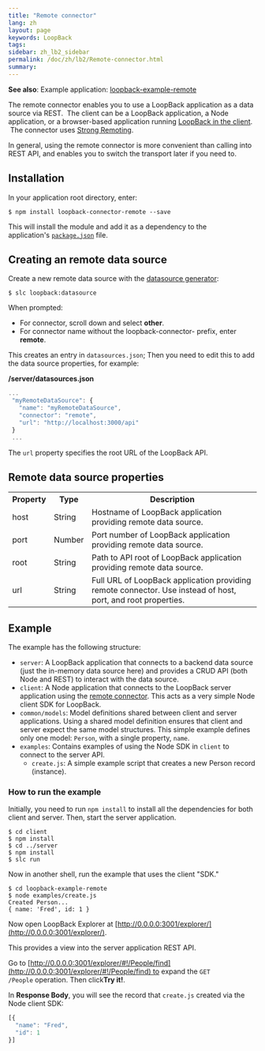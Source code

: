 ```yaml
---
title: "Remote connector"
lang: zh
layout: page
keywords: LoopBack
tags:
sidebar: zh_lb2_sidebar
permalink: /doc/zh/lb2/Remote-connector.html
summary:
---
```


**See also**: Example application: [loopback-example-remote](https://github.com/strongloop/loopback-example-remote)

The remote connector enables you to use a LoopBack application as a data source via REST.  The client can be a LoopBack application, a Node application, or a browser-based application running [LoopBack in the client](/doc/{{page.lang}}/lb2/LoopBack-in-the-client.html).  The connector uses [Strong Remoting](https://docs.strongloop.com/display/LB/Strong+Remoting).

In general, using the remote connector is more convenient than calling into REST API, and enables you to switch the transport later if you need to.

## Installation

In your application root directory, enter:

`$ npm install loopback-connector-remote --save`

This will install the module and add it as a dependency to the application's [`package.json`](http://docs.strongloop.com/display/LB/package.json) file.

## Creating an remote data source

Create a new remote data source with the [datasource generator](/doc/{{page.lang}}/lb2/Data-source-generator.html):

`$ slc loopback:datasource`

When prompted:

*   For connector, scroll down and select **other**.  
*   For connector name without the loopback-connector- prefix, enter **remote**.

This creates an entry in `datasources.json`; Then you need to edit this to add the data source properties, for example:

**/server/datasources.json**

```js
...
 "myRemoteDataSource": {
   "name": "myRemoteDataSource",
   "connector": "remote",
   "url": "http://localhost:3000/api"
 }
 ...
```

The `url` property specifies the root URL of the LoopBack API.

## Remote data source properties

<table>
  <tbody>
    <tr>
      <th>Property</th>
      <th>Type</th>
      <th>Description</th>
    </tr>
    <tr>
      <td>host</td>
      <td>String</td>
      <td>Hostname of <span>LoopBack</span> application <span>providing remote data source.</span></td>
    </tr>
    <tr>
      <td>port</td>
      <td>Number</td>
      <td>Port number of <span>LoopBack</span> application providing remote <span>data source</span>.</td>
    </tr>
    <tr>
      <td>root</td>
      <td>String</td>
      <td>Path to API root of <span>LoopBack application providing remote <span>data source</span>.</span>
      </td>
    </tr>
    <tr>
      <td>url</td>
      <td>String</td>
      <td>Full URL of <span>LoopBack application providing remote connector. Use instead of host, port, and root properties.</span></td>
    </tr>
  </tbody>
</table>

## Example

The example has the following structure:

*   `server`: A LoopBack application that connects to a backend data source (just the in-memory data source here) and provides a CRUD API (both Node and REST) to interact with the data source.
*   `client`: A Node application that connects to the LoopBack server application using the [remote connector](https://github.com/strongloop/loopback-connector-remote). This acts as a very simple Node client SDK for LoopBack.
*   `common/models`: Model definitions shared between client and server applications. Using a shared model definition ensures that client and server expect the same model structures. This simple example defines only one model: `Person`, with a single property, `name`.
*   `examples`: Contains examples of using the Node SDK in `client` to connect to the server API.
    *   `create.js`: A simple example script that creates a new Person record (instance).

### How to run the example

Initially, you need to run `npm install` to install all the dependencies for both client and server.
Then, start the server application.

```
$ cd client
$ npm install
$ cd ../server
$ npm install
$ slc run
```

Now in another shell, run the example that uses the client "SDK."

```
$ cd loopback-example-remote
$ node examples/create.js
Created Person...
{ name: 'Fred', id: 1 }
```

Now open LoopBack Explorer at [http://0.0.0.0:3001/explorer/](http://0.0.0.0:3001/explorer/).

This provides a view into the server application REST API.

Go to [http://0.0.0.0:3001/explorer/#!/People/find](http://0.0.0.0:3001/explorer/#!/People/find) to expand the `GET /People` operation. Then click**Try it!**.

In **Response Body**, you will see the record that `create.js` created via the Node client SDK:

```js
[{
  "name": "Fred",
  "id": 1
}]
```

